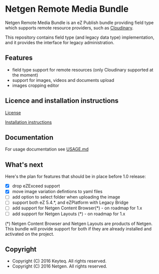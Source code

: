 # Netgen Remote Media Bundle #

Netgen Remote Media Bundle is an eZ Publish bundle providing field type which supports remote resource providers, such as [Cloudinary](http://cloudinary.com/).

This repository contains field type (and legacy data type) implementation, and it provides the interface for legacy administration. 


## Features ##

* field type support for remote resources (only Cloudinary supported at the moment)
* support for images, videos and documents upload
* images cropping editor


## Licence and installation instructions ##

[License](LICENSE)

[Installation instructions](Resources/doc/INSTALL.md)


## Documentation ##

For usage documentation see [USAGE.md](Resources/doc/USAGE.md)


## What's next ## 
Here's the plan for features that should be in place before 1.0 release:
- [x] drop eZExceed support
- [x] move image variation defintions to yaml files
- [ ] add option to select folder when uploading the image
- [ ] support both eZ 5.4.*, and eZPlatform with Legacy Bridge
- [ ] add support for Netgen Content Browser(*) - on roadmap for 1.x
- [ ] add support for Netgen Layouts (*) - on roadmap for 1.x

(*) Netgen Content Browser and Netgen Layouts are products of Netgen. This bundle will provide support for both if they are already installed and activated on the project.


## Copyright ## 

* Copyright (C) 2016 Keyteq. All rights reserved.
* Copyright (C) 2016 Netgen. All rights reserved.
